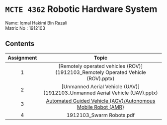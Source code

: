 # `MCTE 4362` Robotic Hardware System

Name: Iqmal Hakimi Bin Razali\
Matric No : 1912103

## Contents

| Assignment |                      Topic                       |
| :--: | :----------------------------------------------: |
|  1   | [Remotely operated vehicles (ROV)](1912103_Remotely Operated Vehicle (ROV).pptx) |
|  2   | [Unmanned Aerial Vehicle (UAV)](1912103_Unmanned Aerial Vehicle (UAV).pptx)|
|  3   | [Automated Guided Vehicle (AGV)/Autonomous Mobile Robot (AMR)](1912103_AGV-AMR.pptx)|
|  4   | 1912103_Swarm Robots.pdf|
